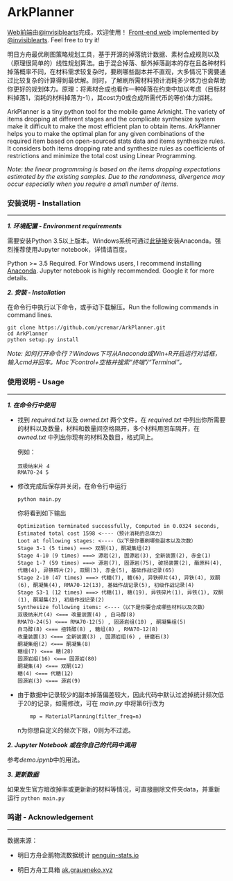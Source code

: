 # ArkPlanner

[Web前端](https://www.genesis.moe/arknights/)由[@invisiblearts](https://github.com/invisiblearts)完成，欢迎使用！
[Front-end web](https://www.genesis.moe/arknights/) implemented by [@invisiblearts](https://github.com/invisiblearts). Feel free to try it!

明日方舟最优刷图策略规划工具，基于开源的掉落统计数据、素材合成规则以及（原理很简单的）线性规划算法。由于混合掉落、额外掉落副本的存在且各种材料掉落概率不同，在材料需求较复杂时，要刷哪些副本并不直观，大多情况下需要通过比较复杂的计算得到最优解。同时，了解刷所需材料预计消耗多少体力也会帮助你更好的规划体力。原理：将素材合成也看作一种掉落在约束中加以考虑（目标材料掉落1，消耗的材料掉落为-1），其cost为0或合成所需代币的等价体力消耗。

ArkPlanner is a tiny python tool for the mobile game Arknight. The variety of items dropping at different stages and the complicate synthesize system make it difficult to make the most efficient plan to obtain items. ArkPlanner helps you to make the optimal plan for any given combinations of the required item based on open-sourced stats data and items synthesize rules. It considers both items dropping rate and synthesize rules as coefficients of restrictions and minimize the total cost using Linear Programming.

*Note: the linear programming is based on the items dropping expectations estimated by the existing samples. Due to the randomness, divergence may occur especially when you require a small number of items.*

### 安装说明 - Installation
----

***1. 环境配置 - Environment requirements***

需要安装Python 3.5以上版本。Windows系统可通过[此链接](https://www.anaconda.com/distribution/)安装Anaconda。强烈推荐使用Jupyter notebook，详情请百度。

Python >= 3.5 Required. For Windows users, I recommend installing [Anaconda](https://www.anaconda.com/distribution/). Jupyter notebook is highly recommended. Google it for more details.

***2. 安装 - Installation***

在命令行中执行以下命令，或手动下载解压。Run the following commands in command lines.

```
git clone https://github.com/ycremar/ArkPlanner.git
cd ArkPlanner
python setup.py install
```

*Note: 如何打开命令行？Windows下可从Anaconda或Win+R开启运行对话框，输入cmd并回车。Mac下control+空格并搜索“终端”/“Terminal”。*

### 使用说明 - Usage
---

***1. 在命令行中使用***

* 找到 *required.txt* 以及 *owned.txt* 两个文件，在 *required.txt* 中列出你所需要的材料以及数量，材料和数量间空格隔开，多个材料用回车隔开，在 *owned.txt* 中列出你现有的材料及数目，格式同上。

    例如：
    
    ```
    双极纳米片 4
    RMA70-24 5
    ```

* 修改完成后保存并关闭，在命令行中运行

    ```
    python main.py
    ```
    你将看到如下输出
    
    ```
    Optimization terminated successfully, Computed in 0.0324 seconds,
    Estimated total cost 1598 <----（预计消耗的总体力）
    Loot at following stages: <----（以下是你要刷哪些副本以及次数）
    Stage 3-1 (5 times) ===> 双酮(1), 酮凝集组(2)
    Stage 4-10 (9 times) ===> 源岩(2), 固源岩(3), 全新装置(2), 赤金(1)
    Stage 1-7 (59 times) ===> 源岩(7), 固源岩(75), 破损装置(2), 酯原料(4), 代糖(4), 异铁碎片(2), 双酮(3), 赤金(5), 基础作战记录(65)
    Stage 2-10 (47 times) ===> 代糖(7), 糖(6), 异铁碎片(4), 异铁(4), 双酮(6), 酮凝集(4), RMA70-12(13), 基础作战记录(5), 初级作战记录(4)
    Stage S3-1 (12 times) ===> 代糖(1), 糖(19), 异铁碎片(1), 异铁(1), 双酮(1), 酮凝集(2), 初级作战记录(2)
    Synthesize following items: <----（以下是你要合成哪些材料以及次数）
    双极纳米片(4) <=== 改量装置(4) , 白马醇(8) 
    RMA70-24(5) <=== RMA70-12(5) , 固源岩组(10) , 酮凝集组(5) 
    白马醇(8) <=== 扭转醇(8) , 糖组(8) , RMA70-12(8) 
    改量装置(3) <=== 全新装置(3) , 固源岩组(6) , 研磨石(3) 
    酮凝集组(2) <=== 酮凝集(8) 
    糖组(7) <=== 糖(28) 
    固源岩组(16) <=== 固源岩(80) 
    酮凝集(4) <=== 双酮(12) 
    糖(4) <=== 代糖(12) 
    固源岩(3) <=== 源岩(9)
    ```
    
* 由于数据中记录较少的副本掉落偏差较大，因此代码中默认过滤掉统计频次低于20的记录，如需修改，可在 *main.py* 中将第6行改为

    ```
        mp = MaterialPlanning(filter_freq=n)
    ```
    
    n为你想自定义的频次下限，0则为不过滤。

    
***2. Jupyter Notebook 或在你自己的代码中调用***

参考*demo.ipynb*中的用法。


***3. 更新数据***

如果发生官方暗改掉率或更新新的材料等情况，可直接删除文件夹data，并重新运行
    ```
    python main.py
    ```



### 鸣谢 - Acknowledgement
---
数据来源：

- 明日方舟企鹅物流数据统计 [penguin-stats.io](https://penguin-stats.io/)

- 明日方舟工具箱 [ak.graueneko.xyz](https://ak.graueneko.xyz/)
